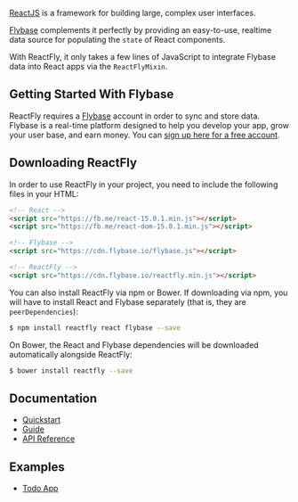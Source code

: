 [ReactJS](https://facebook.github.io/react/) is a framework for building large, complex user interfaces. 

[Flybase](https://flybase.io/) complements it perfectly by providing an easy-to-use, realtime data source for populating the `state` of React components. 

With ReactFly, it only takes a few lines of JavaScript to integrate Flybase data into React apps via the `ReactFlyMixin`.

## Getting Started With Flybase

ReactFly requires a [Flybase](https://flybase.io/) account in order to sync and store data. 
Flybase is a real-time platform designed to help you develop your app, grow your user
base, and earn money. You can [sign up here for a free account](https://app.flybase.io/signup).

## Downloading ReactFly

In order to use ReactFly in your project, you need to include the following files in your HTML:

```html
<!-- React -->
<script src="https://fb.me/react-15.0.1.min.js"></script>
<script src="https://fb.me/react-dom-15.0.1.min.js"></script>

<!-- Flybase -->
<script src="https://cdn.flybase.io/flybase.js"></script>

<!-- ReactFly -->
<script src="https://cdn.flybase.io/reactfly.min.js"></script>
```

You can also install ReactFly via npm or Bower. If downloading via npm, you will have to install
React and Flybase separately (that is, they are `peerDependencies`):

```bash
$ npm install reactfly react flybase --save
```

On Bower, the React and Flybase dependencies will be downloaded automatically alongside ReactFly:


```bash
$ bower install reactfly --save
```


## Documentation

* [Quickstart](https://docs.flybase.io/web/libraries/react/quickstart)
* [Guide](https://docs.flybase.io/web/libraries/react/guide)
* [API Reference](https://docs.flybase.io/web/libraries/react/reference)

## Examples

* [Todo App](examples/)